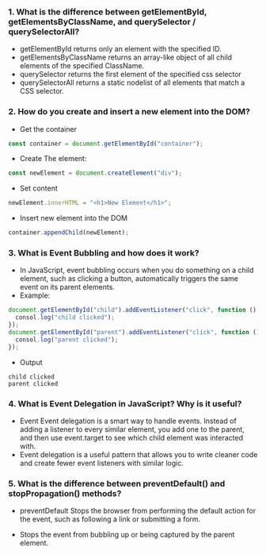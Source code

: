 ### 1. What is the difference between getElementById, getElementsByClassName, and querySelector / querySelectorAll?

- getElementById returns only an element with the specified ID.
- getElementsByClassName returns an array-like object of all child elements of the specified ClassName.
- querySelector returns the first element of the specified css selector
- querySelectorAll returns a static nodelist of all elements that match a CSS selector.

### 2. How do you create and insert a new element into the DOM?

- Get the container

```js
const container = document.getElementById("container");
```

- Create The element:

```js
const newElement = document.createElement("div");
```

- Set content

```js
newElement.innerHTML = "<h1>New Element</h1>";
```

- Insert new element into the DOM

```js
container.appendChild(newElement);
```

### 3. What is Event Bubbling and how does it work?

- In JavaScript, event bubbling occurs when you do something on a child element, such as clicking a button, automatically triggers the same event on its parent elements.
- Example:

```js
document.getElementById("child").addEventListener("click", function () {
  consol.log("child clicked");
}); 
document.getElementById("parent").addEventListener("click", function () {
  consol.log("parent clicked");
});
```
- Output
```consol
child clicked
parent clicked
```

### 4. What is Event Delegation in JavaScript? Why is it useful?
- Event Event delegation is a smart way to handle events. Instead of adding a listener to every similar element, you add one to the parent, and then use event.target to see which child element was interacted with.
- Event delegation is a useful pattern that allows you to write cleaner code and create fewer event listeners with similar logic.


### 5. What is the difference between preventDefault() and stopPropagation() methods?

- preventDefault Stops the browser from performing the default action for the event, such as following a link or submitting a form.

- Stops the event from bubbling up or being captured by the parent element.
